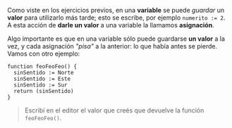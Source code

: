 Como viste en los ejercicios previos, en una **variable** se puede _guardar_ un **valor** para utilizarlo más tarde; esto se escribe, por ejemplo `numerito := 2`. A esta acción de **darle un valor** a una variable la llamamos **asignación**.

Algo importante es que en una variable sólo puede guardarse **un valor** a la vez, y cada asignación _"pisa"_ a la anterior: lo que había antes se pierde. Vamos con otro ejemplo:

```puppet
function feoFeoFeo() {
  sinSentido := Norte
  sinSentido := Este
  sinSentido := Sur
  return (sinSentido)
}
```

> Escribí en el editor el valor que creés que devuelve la función `feoFeoFeo()`.